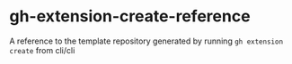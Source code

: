 # gh-extension-create-reference
A reference to the template repository generated by running `gh extension create` from cli/cli
